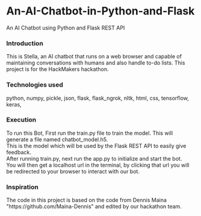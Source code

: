 # An-AI-Chatbot-in-Python-and-Flask
An AI Chatbot using Python and Flask REST API 


<h3>Introduction</h3>
<p>
  This is Stella, an AI chatbot that runs on a web browser and capable of maintaining conversations with humans and also handle to-do lists.
  This project is for the HackMakers hackathon.
</p>

<h3>Technologies used</h3>
<p>
  python, 
  numpy, 
  pickle, 
  json, 
  flask, 
  flask_ngrok, 
  nltk, 
  html, 
  css, 
  tensorflow, 
  keras, 
</p>
<h3>Execution</h3>
<p>To run this Bot, First run the train.py file to train the model. This will generate a file named chatbot_model.h5. <br>
This is the model which will be used by the Flask REST API to easily give feedback.<br>
After running train.py, next run the app.py to initialize and start the bot.<br>
You will then get a localhost url in the terminal, by clicking that url you will be redirected to your browser to interact with our bot.</p>
<h3>Inspiration</h3>
<p>
  The code in this project is based on the code from Dennis Maina "https://github.com/Maina-Dennis" and edited by our hackathon team.
</p>
